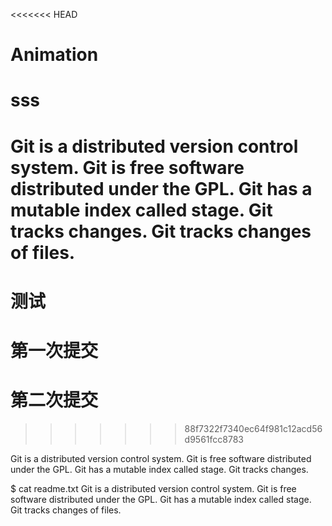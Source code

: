<<<<<<< HEAD
# Animation
# sss

Git is a distributed version control system.
Git is free software distributed under the GPL.
Git has a mutable index called stage.
Git tracks changes.
Git tracks changes of files.
=======
# 测试
# 第一次提交
# 第二次提交
>>>>>>> 88f7322f7340ec64f981c12acd56d9561fcc8783

Git is a distributed version control system.
Git is free software distributed under the GPL.
Git has a mutable index called stage.
Git tracks changes.

$ cat readme.txt 
Git is a distributed version control system.
Git is free software distributed under the GPL.
Git has a mutable index called stage.
Git tracks changes of files.

